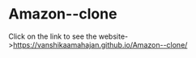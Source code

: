 # Amazon--clone
Click on the link to see the website->https://vanshikaamahajan.github.io/Amazon--clone/
